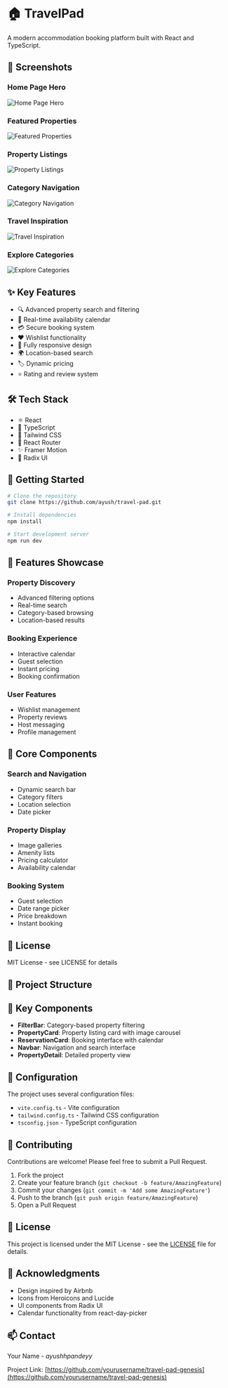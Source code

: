 # 🏠 TravelPad

A modern accommodation booking platform built with React and TypeScript.

## 📸 Screenshots

### Home Page Hero
![Home Page Hero](public/assets/screenshots/home-hero.jpg)

### Featured Properties
![Featured Properties](public/assets/screenshots/featured-places.jpg)

### Property Listings
![Property Listings](public/assets/screenshots/property-cards.jpg)

### Category Navigation
![Category Navigation](public/assets/screenshots/filter-bar.jpg)

### Travel Inspiration
![Travel Inspiration](public/assets/screenshots/inspiration-grid.jpg)

### Explore Categories
![Explore Categories](public/assets/screenshots/category-grid.jpg)

## ✨ Key Features

- 🔍 Advanced property search and filtering
- 📅 Real-time availability calendar
- 💳 Secure booking system
- ❤️ Wishlist functionality
- 📱 Fully responsive design
- 🌍 Location-based search
- 🏷️ Dynamic pricing
- ⭐ Rating and review system

## 🛠️ Tech Stack

- ⚛️ React
- 📘 TypeScript
- 🎨 Tailwind CSS
- 🔄 React Router
- ✨ Framer Motion
- 🎯 Radix UI

## 🚀 Getting Started

```bash
# Clone the repository
git clone https://github.com/ayush/travel-pad.git

# Install dependencies
npm install

# Start development server
npm run dev
```

## 📱 Features Showcase

### Property Discovery
- Advanced filtering options
- Real-time search
- Category-based browsing
- Location-based results

### Booking Experience
- Interactive calendar
- Guest selection
- Instant pricing
- Booking confirmation

### User Features
- Wishlist management
- Property reviews
- Host messaging
- Profile management

## 🔧 Core Components

### Search and Navigation
- Dynamic search bar
- Category filters
- Location selection
- Date picker

### Property Display
- Image galleries
- Amenity lists
- Pricing calculator
- Availability calendar

### Booking System
- Guest selection
- Date range picker
- Price breakdown
- Instant booking

## 📄 License

MIT License - see LICENSE for details

## 📁 Project Structure

## 🎯 Key Components

- **FilterBar**: Category-based property filtering
- **PropertyCard**: Property listing card with image carousel
- **ReservationCard**: Booking interface with calendar
- **Navbar**: Navigation and search interface
- **PropertyDetail**: Detailed property view

## 🔧 Configuration

The project uses several configuration files:

- `vite.config.ts` - Vite configuration
- `tailwind.config.ts` - Tailwind CSS configuration
- `tsconfig.json` - TypeScript configuration

## 🤝 Contributing

Contributions are welcome! Please feel free to submit a Pull Request.

1. Fork the project
2. Create your feature branch (`git checkout -b feature/AmazingFeature`)
3. Commit your changes (`git commit -m 'Add some AmazingFeature'`)
4. Push to the branch (`git push origin feature/AmazingFeature`)
5. Open a Pull Request

## 📝 License

This project is licensed under the MIT License - see the [LICENSE](LICENSE) file for details.

## 👏 Acknowledgments

- Design inspired by Airbnb
- Icons from Heroicons and Lucide
- UI components from Radix UI
- Calendar functionality from react-day-picker

## 📫 Contact

Your Name - _ayushhpandeyy_

Project Link: [https://github.com/yourusername/travel-pad-genesis](https://github.com/yourusername/travel-pad-genesis)
